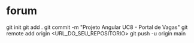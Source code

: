 # forum
git init git add . git commit -m "Projeto Angular UC8 - Portal de Vagas" git remote add origin &lt;URL_DO_SEU_REPOSITORIO> git push -u origin main
